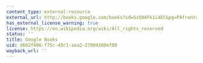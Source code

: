 ```yaml
---
content_type: external-resource
external_url: http://books.google.com/books?id=5zQ9AFk1i4EC&pg=PAfrontcover
has_external_license_warning: true
license: https://en.wikipedia.org/wiki/All_rights_reserved
status: ''
title: Google Books
uid: d662f406-f75c-45c1-aea2-27004100ef09
wayback_url: ''
---
```

